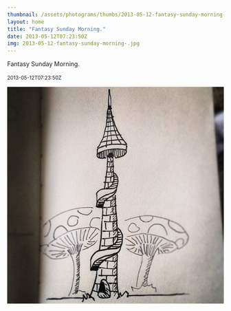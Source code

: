 ```yaml
---
thumbnail: /assets/photograms/thumbs/2013-05-12-fantasy-sunday-morning-.jpg
layout: home
title: "Fantasy Sunday Morning."
date: 2013-05-12T07:23:50Z
img: 2013-05-12-fantasy-sunday-morning-.jpg
---
```


Fantasy Sunday Morning.

<small>2013-05-12T07:23:50Z</small>

![Fantasy Sunday Morning.](/assets/photograms/original/2013-05-12-fantasy-sunday-morning-.jpg)

